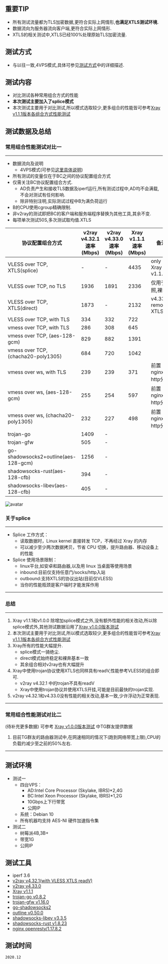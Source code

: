  ## 重要TIP

* 所有测试流量都为TLS加密数据,更符合实际上网情形,**也满足XTLS测试环境.**
* 数据流向为服务器流向客户端,更符合实际上网情形.
* XTLS的相关测试中,XTLS已经100%处理原始TLS加密流量.

## 测试方式
* 与以往一致,4VPS模式,具体可参见[测试方式](https://github.com/badO1a5A90/v2ray-doc/blob/main/Xray_test_v1.1.1.md#测试方式)中的详细描述.


## 测试内容

* 对比测试各种常用组合方式的性能
* **本次测试主要加入了splice模式**
* 本次测试主要用于对比测试,所以模式选取较少,更多组合的性能皆可参考[Xray v1.1.1版本各组合方式性能测试](https://github.com/badO1a5A90/v2ray-doc/blob/main/Xray_test_v1.1.1.md)


## 测试数据及总结

### 常用组合性能测试对比一
---

* 数据流向及说明
  * 4VPS模式(可参见[这里具体说明](https://github.com/badO1a5A90/v2ray-doc/blob/main/Xray_test_v1.1.1.md#%E5%B8%B8%E7%94%A8%E7%BB%84%E5%90%88%E6%80%A7%E8%83%BD%E6%B5%8B%E8%AF%95%E5%AF%B9%E6%AF%94))
* 所有测试的变量仅在于BC之间的协议配置组合方式
* 仅需关注BC协议配置组合方式. 
  * AD负责产生和接收TLS数据及iperf运行,所有测试过程中,AD均不会满载,不会对测试有任何影响.
  * 除非特别注明,实际测试过程中B为满负荷运行
* B的CPU使用cgroup精确限制.
* 非v2ray的测试即把BC的客户端和服务端程序替换为其他工具,其余不变.
* 每项单次测试50S,多次测试取均值.XTLS

协议配置组合方式|v2ray v4.32.1速率(Mbps)|v2ray v4.33.0速率(Mbps)|Xray v1.1.1速率(Mbps)|备注
--- | ---| --- |  --- |---
VLESS over TCP, XTLS(splice)	|  -  | -  | 4435 |only Xray v1.1.1
VLESS over TCP, no TLS	|  1936  | 1891  |2336|仅用于对照,裸奔
VLESS over TCP, XTLS(direct)	|1873 | - | 2132|v4.33.0 removed XTLS
VLESS over TCP, with TLS	|334  | 332  |722
vmess over TCP, with TLS	| 286    | 308  |  645
vmess over TCP, (aes-128-gcm)	|829 |  882 |1391
vmess over TCP, (chacha20-poly1305)	| 684 | 720  |  1042
vmess over ws, with TLS	| 239  | 239  |371|前置nginx http分流
vmess over ws, (aes-128-gcm)	| 255  | 254  |597 |前置nginx http分流
vmess over ws, (chacha20-poly1305)	|  232  | 227 |498|前置nginx http分流
trojan-go	|  1409   |-|
trojan-gfw	|  505  | - |
go-shadowsocks2+outline(aes-128-gcm)	|  1256   |-|
shadowsocks-rust(aes-128-cfb)	|  394   |-|
shadowsocks-libev(aes-128-cfb)	|  405   |-|

![avatar](https://github.com/badO1a5A90/v2ray-doc/blob/main/performance_test/Xray/img/xray20201202.png?raw=true)


  ### 关于splice
  --- 
  - Splice 工作方式：
    - 读取数据时，Linux kernel 直接转发 TCP，不再经过 Xray 的内存
    - 可以减少至少两次数据拷贝，节省 CPU 切换，提升路由器、移动设备上的性能
  - Splice 使用场景限制：
    - linux平台,如安卓和路由器,以及用 linux 当桌面等使用场景
    - inbound:目前仅支持任意门/socks/http入站
    - outbound:支持XTLS的协议出站(目前仅VLESS)
    - 当你的性能瓶颈是客户端时才能发挥作用

  
---
  ### 总结
  --- 
  1. Xray v1.1.1和v1.0.0 除增加splice模式之外,没有额外性能的相关改动,所以除splice模式外,其他测试数据沿用了[Xray v1.0.0版本测试](https://github.com/badO1a5A90/v2ray-doc/blob/main/performance_test/Xray/speed_test_20201124.md)
  2. 本次测试主要用于对比测试,所以模式选取较少,更多组合的性能皆可参考[Xray v1.1.1版本各组合方式性能测试](https://github.com/badO1a5A90/v2ray-doc/blob/main/Xray_test_v1.1.1.md)
  3. Xray所有的性能大幅提升.
     - splice模式一骑绝尘.
     - direct模式始终稳定和裸奔基本一致
     - 其余组合相对v2ray也有大幅提升
  4. Xray中使用trojan协议使用XTLS也同样具有readV,性能参考VLESS的组合即可.
       - v2ray v4.32.1 中的trojan不具有readV
       - Xray中使用trojan协议并使用XTLS开挂,可能是目前最快的trojan实现.
  5. v2ray v4.32.1和v4.33.0没有性能的相关改动,基本一致,少许浮动为正常表现.
---

### 常用组合性能测试对比二

(待补充更多数据)
可参考 [Xray v1.0.0版本测试](https://github.com/badO1a5A90/v2ray-doc/blob/main/performance_test/Xray/speed_test_20201124.md) 中TG群友提供数据

1. 目前TG群友的路由器测试中,在网速相同的情况下(跑到网络带宽上限),CPU的负载约减少至之前的50%左右.

---
## 测试环境
* 测试一
  * 四台VPS：
      - AD:Intel Core Processor (Skylake, IBRS)*2,4G
      - BC:Intel Xeon Processor (Skylake, IBRS)*1,2G
      - 10Gbps上下行带宽
      - 公网IP
  * 系统：Debian 10
  * 所有机器均支持 AES-NI 硬件加速指令集
* 测试二
  * 树莓派4B,3B+
  * 带宽1G
  * 公网IP
  
## 测试工具
* iperf 3.6
* [v2ray v4.32.1(with VLESS XTLS readV)](https://github.com/v2fly/v2ray-core/releases/tag/v4.32.1)
* [v2ray v4.33.0](https://github.com/v2fly/v2ray-core)
* [Xray v1.1.1](https://github.com/XTLS/Xray-core)
* [trojan-go v0.8.2](https://github.com/p4gefau1t/trojan-go)
* [trojan-gfw v1.16.0](https://github.com/maskedeken/trojan-gfw)
* [go-shadowsocks2](https://github.com/shadowsocks/go-shadowsocks2)
* [outline v0.50.0](https://github.com/outline/outline)
* [shadowsocks-libev v3.3.5](https://github.com/shadowsocks/shadowsocks-libev)
* [shadowsocks-rust v1.8.23](https://github.com/shadowsocks/shadowsocks-rust)
* [nginx openresty/1.17.8.2](https://openresty.org/en/)

## 测试时间
    2020.12
